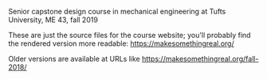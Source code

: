 Senior capstone design course in mechanical engineering at Tufts University, ME 43, fall 2019

These are just the source files for the course website; you'll probably find the rendered version more readable: https://makesomethingreal.org/

Older versions are available at URLs like https://makesomethingreal.org/fall-2018/
